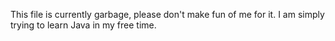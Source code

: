 This file is currently garbage, please don't make fun of me for it. I am simply trying to learn Java in my free time.
